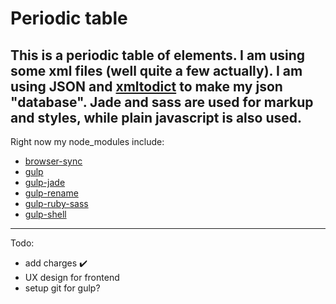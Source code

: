 # Periodic table
This is a periodic table of elements. I am using some xml files (well quite a few actually). I am using JSON and [xmltodict](https://github.com/martinblech/xmltodict) to make my json "database". Jade and sass are used for markup and styles, while plain javascript is also used.
---
Right now my node_modules include:
- [browser-sync](https://github.com/BrowserSync/browser-sync)
- [gulp](https://github.com/gulpjs/gulp)
- [gulp-jade](https://github.com/phated/gulp-jade)
- [gulp-rename](https://github.com/hparra/gulp-rename)
- [gulp-ruby-sass](https://github.com/sindresorhus/gulp-ruby-sass)
- [gulp-shell](https://github.com/sun-zheng-an/gulp-shell)
---

Todo:
- add charges ✔️
- UX design for frontend
- setup git for gulp?
